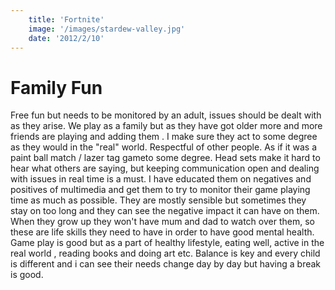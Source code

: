 ```yaml
---
    title: 'Fortnite'
    image: '/images/stardew-valley.jpg'
    date: '2012/2/10'
---
```


# Family Fun

Free fun but needs to be monitored by an adult, issues should be dealt with as they arise. We play as a family but as they have got older more and more friends are playing and adding them . I make sure they act to some degree as they would in the "real" world. Respectful of other people. As if it was a paint ball match / lazer tag gameto some degree. Head sets make it hard to hear what others are saying, but keeping communication open and dealing with issues in real time is a must. I have educated them on negatives and positives of multimedia and get them to try to monitor their game playing time as much as possible. They are mostly sensible but sometimes they stay on too long and they can see the negative impact it can have on them. When they grow up they won't have mum and dad to watch over them, so these are life skills they need to have in order to have good mental health. Game play is good but as a part of healthy lifestyle, eating well, active in the real world , reading books and doing art etc. Balance is key and every child is different and i can see their needs change day by day but having a break is good.
